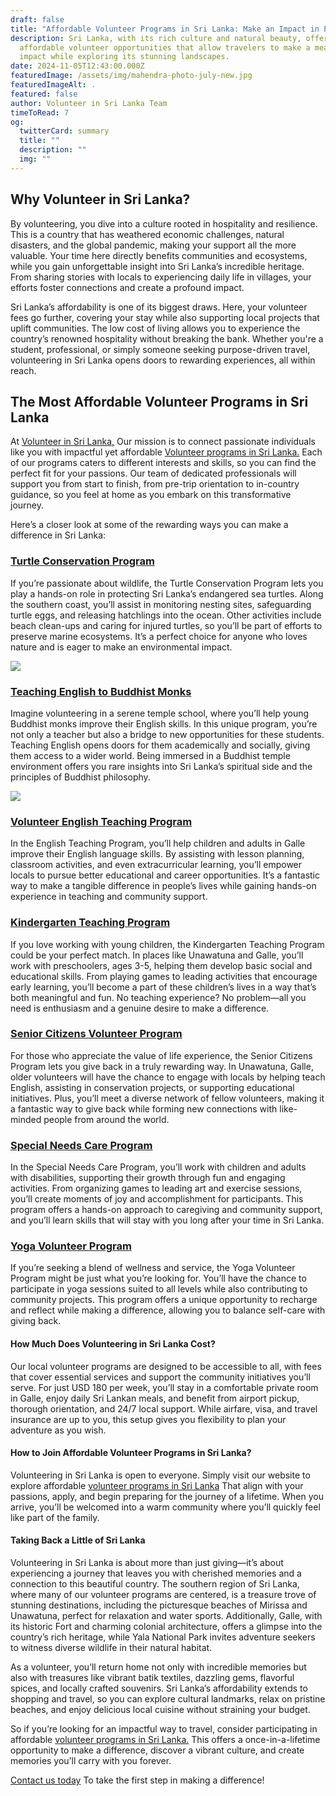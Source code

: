 ```yaml
---
draft: false
title: "Affordable Volunteer Programs in Sri Lanka: Make an Impact in Paradise"
description: Sri Lanka, with its rich culture and natural beauty, offers
  affordable volunteer opportunities that allow travelers to make a meaningful
  impact while exploring its stunning landscapes.
date: 2024-11-05T12:43:00.000Z
featuredImage: /assets/img/mahendra-photo-july-new.jpg
featuredImageAlt: .
featured: false
author: Volunteer in Sri Lanka Team
timeToRead: 7
og:
  twitterCard: summary
  title: ""
  description: ""
  img: ""
---
```

## Why Volunteer in Sri Lanka?

By volunteering, you dive into a culture rooted in hospitality and resilience. This is a country that has weathered economic challenges, natural disasters, and the global pandemic, making your support all the more valuable. Your time here directly benefits communities and ecosystems, while you gain unforgettable insight into Sri Lanka’s incredible heritage. From sharing stories with locals to experiencing daily life in villages, your efforts foster connections and create a profound impact.

Sri Lanka’s affordability is one of its biggest draws. Here, your volunteer fees go further, covering your stay while also supporting local projects that uplift communities. The low cost of living allows you to experience the country’s renowned hospitality without breaking the bank. Whether you're a student, professional, or simply someone seeking purpose-driven travel, volunteering in Sri Lanka opens doors to rewarding experiences, all within reach.

## The Most Affordable Volunteer Programs in Sri Lanka

At [Volunteer in Sri Lanka,](https://volunteerinsrilanka.org/about-us/)  Our mission is to connect passionate individuals like you with impactful yet affordable [Volunteer programs in Sri Lanka.](https://volunteerinsrilanka.org/volunteer-programs/) Each of our programs caters to different interests and skills, so you can find the perfect fit for your passions. Our team of dedicated professionals will support you from start to finish, from pre-trip orientation to in-country guidance, so you feel at home as you embark on this transformative journey.

Here’s a closer look at some of the rewarding ways you can make a difference in Sri Lanka:

### [Turtle Conservation Program](https://volunteerinsrilanka.org/about-us/)

If you’re passionate about wildlife, the Turtle Conservation Program lets you play a hands-on role in protecting Sri Lanka’s endangered sea turtles. Along the southern coast, you’ll assist in monitoring nesting sites, safeguarding turtle eggs, and releasing hatchlings into the ocean. Other activities include beach clean-ups and caring for injured turtles, so you’ll be part of efforts to preserve marine ecosystems. It’s a perfect choice for anyone who loves nature and is eager to make an environmental impact.

![](/assets/img/3.jpg)

### [Teaching English to Buddhist Monks](https://volunteerinsrilanka.org/volunteer-programs/teaching-english-to-buddhist-monks-in-sri-lanka-program/)

Imagine volunteering in a serene temple school, where you’ll help young Buddhist monks improve their English skills. In this unique program, you’re not only a teacher but also a bridge to new opportunities for these students. Teaching English opens doors for them academically and socially, giving them access to a wider world. Being immersed in a Buddhist temple environment offers you rare insights into Sri Lanka’s spiritual side and the principles of Buddhist philosophy.

![](/assets/img/thumbnail-3-.jpg)

### [Volunteer English Teaching Program](https://volunteerinsrilanka.org/volunteer-programs/volunteer-english-teaching-program-in-sri-lanka/)

In the English Teaching Program, you’ll help children and adults in Galle improve their English language skills. By assisting with lesson planning, classroom activities, and even extracurricular learning, you’ll empower locals to pursue better educational and career opportunities. It’s a fantastic way to make a tangible difference in people’s lives while gaining hands-on experience in teaching and community support.

### [Kindergarten Teaching Program](https://volunteerinsrilanka.org/volunteer-programs/kindergarten-teaching-volunteer-program-in-sri-lanka/)

If you love working with young children, the Kindergarten Teaching Program could be your perfect match. In places like Unawatuna and Galle, you’ll work with preschoolers, ages 3-5, helping them develop basic social and educational skills. From playing games to leading activities that encourage early learning, you’ll become a part of these children’s lives in a way that’s both meaningful and fun. No teaching experience? No problem—all you need is enthusiasm and a genuine desire to make a difference.

### [Senior Citizens Volunteer Program](https://volunteerinsrilanka.org/volunteer-programs/senior-citizens-volunteer-program-in-sri-lanka/)

For those who appreciate the value of life experience, the Senior Citizens Program lets you give back in a truly rewarding way. In Unawatuna, Galle, older volunteers will have the chance to engage with locals by helping teach English, assisting in conservation projects, or supporting educational initiatives. Plus, you’ll meet a diverse network of fellow volunteers, making it a fantastic way to give back while forming new connections with like-minded people from around the world.

### [Special Needs Care Program](https://volunteerinsrilanka.org/volunteer-programs/special-needs-care-volunteer-program-in-sri-lanka/)

In the Special Needs Care Program, you’ll work with children and adults with disabilities, supporting their growth through fun and engaging activities. From organizing games to leading art and exercise sessions, you’ll create moments of joy and accomplishment for participants. This program offers a hands-on approach to caregiving and community support, and you’ll learn skills that will stay with you long after your time in Sri Lanka.

### [Yoga Volunteer Program](https://volunteerinsrilanka.org/volunteer-programs/yoga-volunteer-program-in-sri-lanka/)

If you’re seeking a blend of wellness and service, the Yoga Volunteer Program might be just what you’re looking for. You’ll have the chance to participate in yoga sessions suited to all levels while also contributing to community projects. This program offers a unique opportunity to recharge and reflect while making a difference, allowing you to balance self-care with giving back.

#### How Much Does Volunteering in Sri Lanka Cost?

Our local volunteer programs are designed to be accessible to all, with fees that cover essential services and support the community initiatives you’ll serve. For just USD 180 per week, you’ll stay in a comfortable private room in Galle, enjoy daily Sri Lankan meals, and benefit from airport pickup, thorough orientation, and 24/7 local support. While airfare, visa, and travel insurance are up to you, this setup gives you flexibility to plan your adventure as you wish.

#### How to Join Affordable Volunteer Programs in Sri Lanka?

Volunteering in Sri Lanka is open to everyone. Simply visit our website to explore affordable [volunteer programs in Sri Lanka](https://volunteerinsrilanka.org/volunteer-programs/) That align with your passions, apply, and begin preparing for the journey of a lifetime. When you arrive, you’ll be welcomed into a warm community where you’ll quickly feel like part of the family.

#### Taking Back a Little of Sri Lanka

Volunteering in Sri Lanka is about more than  just giving—it’s about experiencing a journey that leaves you with cherished memories and a connection to this beautiful country. The southern region of Sri Lanka, where many of our volunteer programs are centered, is a treasure trove of stunning destinations, including the picturesque beaches of Mirissa and Unawatuna, perfect for relaxation and water sports. Additionally, Galle, with its historic Fort and charming colonial architecture, offers a glimpse into the country’s rich heritage, while Yala National Park invites adventure seekers to witness diverse wildlife in their natural habitat.

As a volunteer, you’ll return home not only with incredible memories but also with treasures like vibrant batik textiles, dazzling gems, flavorful spices, and locally crafted souvenirs. Sri Lanka’s affordability extends to shopping and travel, so you can explore cultural landmarks, relax on pristine beaches, and enjoy delicious local cuisine without straining your budget.

So if you’re looking for an impactful way to travel, consider participating in affordable [volunteer programs in Sri Lanka.](https://volunteerinsrilanka.org/volunteer-programs/) This offers a once-in-a-lifetime opportunity to make a difference, discover a vibrant culture, and create memories you’ll carry with you forever.

[Contact us today](https://volunteerinsrilanka.org/contact-us/) To take the first step in making a difference!
